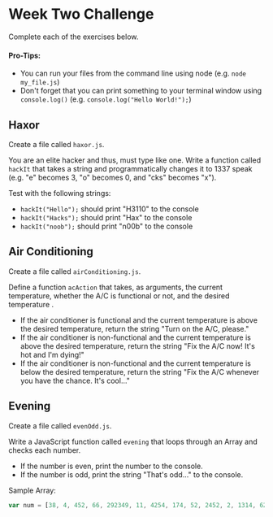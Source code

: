 # Week Two Challenge

Complete each of the exercises below.
#### **Pro-Tips:**
  - You can run your files from the command line using node (e.g. `node my_file.js`)
  - Don't forget that you can print something to your terminal window using `console.log()` (e.g. `console.log("Hello World!");`)

## Haxor
Create a file called `haxor.js`.

You are an elite hacker and thus, must type like one. Write a function called `hackIt` that takes a string and programmatically changes it to 1337 speak (e.g. "e" becomes 3, "o" becomes 0, and "cks" becomes "x").

Test with the following strings:
  - `hackIt("Hello");` should print "H3110" to the console
  - `hackIt("Hacks");` should print "Hax" to the console
  - `hackIt("noob");` should print "n00b" to the console

## Air Conditioning
Create a file called `airConditioning.js`.

Define a function `acAction` that takes, as arguments, the current temperature, whether the A/C is functional or not, and the desired temperature .
  - If the air conditioner is functional and the current temperature is above the desired temperature, return the string "Turn on the A/C, please."
  - If the air conditioner is non-functional and the current temperature is above the desired temperature, return the string "Fix the A/C now! It's hot and I'm dying!"
  - If the air conditioner is non-functional and the current temperature is below the desired temperature, return the string "Fix the A/C whenever you have the chance. It's cool..."

## Evening
Create a file called `evenOdd.js`.

Write a JavaScript function called `evening` that loops through an Array and checks each number.
  - If the number is even, print the number to the console.
  - If the number is odd, print the string "That's odd..." to the console.

Sample Array:
```javascript
var num = [38, 4, 452, 66, 292349, 11, 4254, 174, 52, 2452, 2, 1314, 62490, 1833, 412874, 13636, 139107, 137, 894, 2098, 24742, 197453, 5205]
```
